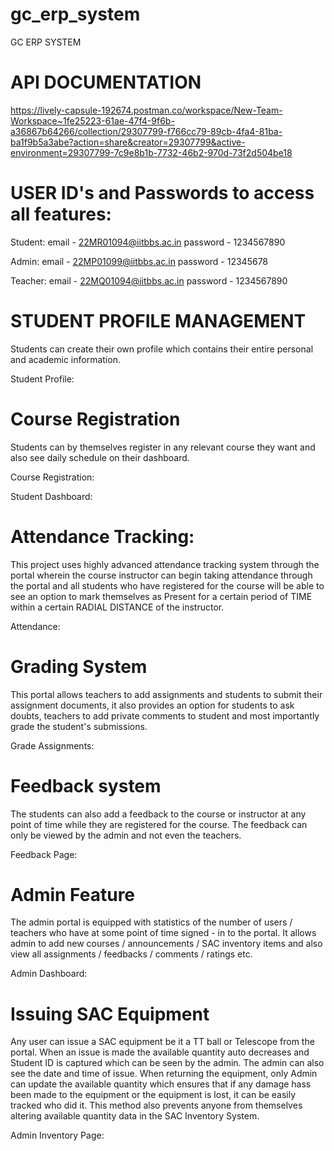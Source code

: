 # gc_erp_system

GC ERP SYSTEM

# API DOCUMENTATION

https://lively-capsule-192674.postman.co/workspace/New-Team-Workspace~1fe25223-61ae-47f4-9f6b-a36867b64266/collection/29307799-f766cc79-89cb-4fa4-81ba-ba1f9b5a3abe?action=share&creator=29307799&active-environment=29307799-7c9e8b1b-7732-46b2-970d-73f2d504be18

# USER ID's and Passwords to access all features:

Student:
email - 22MR01094@iitbbs.ac.in
password - 1234567890

Admin:
email - 22MP01099@iitbbs.ac.in
password - 12345678

Teacher:
email - 22MQ01094@iitbbs.ac.in
password - 1234567890

# STUDENT PROFILE MANAGEMENT

Students can create their own profile which contains their entire personal and academic information.

Student Profile:

# Course Registration

Students can by themselves register in any relevant course they want and also see daily schedule on their dashboard.

Course Registration:

Student Dashboard:

#  Attendance Tracking:

This project uses highly advanced attendance tracking system through the portal wherein the course instructor can begin taking attendance through the portal and all students who have registered for the course will be able to see an option to mark themselves as Present for a certain period of TIME within a certain RADIAL DISTANCE of the instructor.

Attendance:

# Grading System

This portal allows teachers to add assignments and students to submit their assignment documents, it also provides an option for students to ask doubts, teachers to add private comments to student and most importantly grade the student's submissions.

Grade Assignments:

# Feedback system

The students can also add a feedback to the course or instructor at any point of time while they are registered for the course. The feedback can only be viewed by the admin and not even the teachers.

Feedback Page:

# Admin Feature 

The admin portal is equipped with statistics of the number of users / teachers who have at some point of time signed - in to the portal. It allows admin to add new courses / announcements / SAC inventory items and also view all assignments / feedbacks / comments / ratings etc.

Admin Dashboard: 

# Issuing SAC Equipment

Any user can issue a SAC equipment be it a TT ball or Telescope from the portal. When an issue is made the available quantity auto decreases and Student ID is captured which can be seen by the admin. The admin can also see the date and time of issue. When returning the equipment, only Admin can update the available quantity which ensures that if any damage hass been made to the equipment or the equipment is lost, it can be easily tracked who did it. This method also prevents anyone from themselves altering available quantity data in the SAC Inventory System.

Admin Inventory Page:



